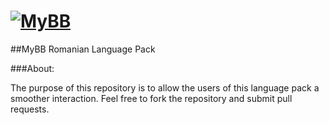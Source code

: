 [![MyBB](https://raw.github.com/mybb/mybb/feature/images/logo.png "MyBB")](http://www.mybb.com "MyBB")
==========

##MyBB Romanian Language Pack

###About:

The purpose of this repository is to allow the users of this language pack a smoother interaction.
Feel free to fork the repository and submit pull requests.
